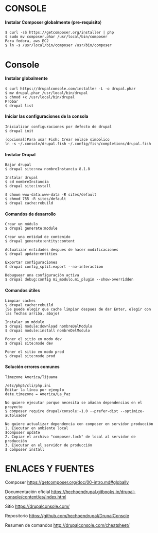 CONSOLE
========

#### Instalar Composer globalmente (pre-requisito)
```
$ curl -sS https://getcomposer.org/installer | php
$ sudo mv composer.phar /usr/local/bin/composer
Para fedora, aws EC2
$ ln -s /usr/local/bin/composer /usr/bin/composer
```

Console
===
#### Instalar globalmente
```
$ curl https://drupalconsole.com/installer -L -o drupal.phar
$ mv drupal.phar /usr/local/bin/drupal
$ chmod +x /usr/local/bin/drupal
Probar
$ drupal list
```


#### Iniciar las configuraciones de la consola
```
Inicializar configuraciones por defecto de drupal
$ drupal init

(opcional)Para usar Fish: Crear enlace simbólico
ln -s ~/.console/drupal.fish ~/.config/fish/completions/drupal.fish

```

#### Instalar Drupal

```
Bajar drupal
$ drupal site:new nombreInstancia 8.1.8

Instalar drupal
$ cd nombreInstancia
$ drupal site:install

$ chown www-data:www-data -R sites/default
$ chmod 755 -R sites/default
$ drupal cache:rebuild

```
#### Comandos de desarrollo

```
Crear un módulo
$ drupal generate:module

Crear una entidad de contenido
$ drupal generate:entity:content

Actualizar entidades despues de hacer modificaciones
$ drupal update:entities

Exportar configuraciones
$ drupal config_split:export --no-interaction

Debuguear una configuración activa
$ drupal debug:config mi_modulo.mi_plugin --show-overridden
```

#### Comandos útiles

```
Limpiar caches
$ drupal cache:rebuild
(Se puede elegir que cache limpiar despues de dar Enter, elegir con las fechas arriba, abajo)

Instalar un módulo
$ drupal module:download nombreDelModulo
$ drupal module:install nombreDelModulo

Poner el sitio en modo dev
$ drupal site:mode dev

Poner el sitio en modo prod
$ drupal site:mode prod
```
#### Solución errores comunes

```
Timezone America/Tijuana

/etc/php5/cli/php.ini
Editar la línea por ejemplo
date.timezone = America/La_Paz

No quiere ejecutar porque necesita se añadan dependencias en el proyecto
$ composer require drupal/console:~1.0 --prefer-dist --optimize-autoloader

No quiere actualizar dependencia con composer en servidor producción
1. Ejecutar en ambiente local
$composer update 
2. Copiar el archivo "composer.lock" de local al servidor de producción
3. Ejecutar en el servidor de producción  
$ composer install

```

ENLACES Y FUENTES
=================
Composer
https://getcomposer.org/doc/00-intro.md#globally

Documentación oficial
https://hechoendrupal.gitbooks.io/drupal-console/content/es/index.html

Sitio
https://drupalconsole.com/

Repositorio
https://github.com/hechoendrupal/DrupalConsole

Resumen de comandos
http://drupalconsole.com/cheatsheet/
